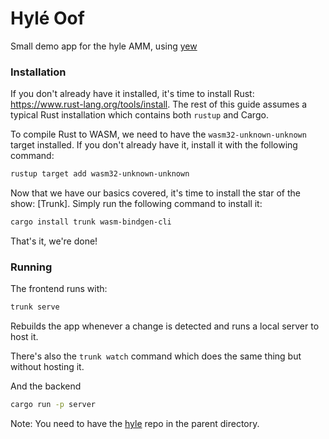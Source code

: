# Hylé Oof

Small demo app for the hyle AMM, using [yew](https://yew.rs/)

### Installation

If you don't already have it installed, it's time to install Rust: <https://www.rust-lang.org/tools/install>.
The rest of this guide assumes a typical Rust installation which contains both `rustup` and Cargo.

To compile Rust to WASM, we need to have the `wasm32-unknown-unknown` target installed.
If you don't already have it, install it with the following command:

```bash
rustup target add wasm32-unknown-unknown
```

Now that we have our basics covered, it's time to install the star of the show: [Trunk].
Simply run the following command to install it:

```bash
cargo install trunk wasm-bindgen-cli
```

That's it, we're done!

### Running

The frontend runs with:
```bash
trunk serve
```


Rebuilds the app whenever a change is detected and runs a local server to host it.

There's also the `trunk watch` command which does the same thing but without hosting it.

And the backend

```sh 
cargo run -p server
```

Note: You need to have the [hyle](https://github.com/Hyle-org/hyle) repo in the parent directory.
